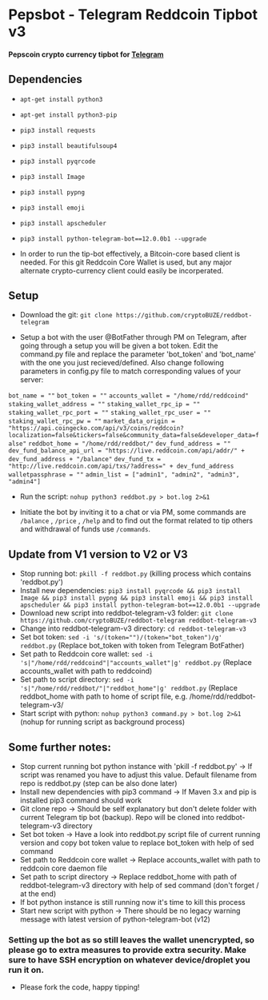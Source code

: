 # Pepsbot - Telegram Reddcoin Tipbot v3

#### Pepscoin crypto currency tipbot for [Telegram](https://telegram.org)


## Dependencies 

*  `apt-get install python3`
*  `apt-get install python3-pip`
*  `pip3 install requests`
*  `pip3 install beautifulsoup4`
*  `pip3 install pyqrcode`
*  `pip3 install Image`
*  `pip3 install pypng`
*  `pip3 install emoji`
*  `pip3 install apscheduler`
*  `pip3 install python-telegram-bot==12.0.0b1 --upgrade`

* In order to run the tip-bot effectively, a Bitcoin-core based client is needed. For this git Reddcoin Core Wallet is used, but any major alternate crypto-currency client could easily be incorperated.

## Setup

* Download the git: 
`git clone https://github.com/cryptoBUZE/reddbot-telegram`

* Setup a bot with the user @BotFather through PM on Telegram, after going through a setup you will be given a bot token. Edit the command.py file and replace the parameter 'bot_token' and 'bot_name' with the one you just recieved/defined. Also change following parameters in config.py file to match corresponding values of your server:

`bot_name = ""`
`bot_token = ""`
`accounts_wallet = "/home/rdd/reddcoind"`
`staking_wallet_address = ""`
`staking_wallet_rpc_ip = ""`
`staking_wallet_rpc_port = ""`
`staking_wallet_rpc_user = ""`
`staking_wallet_rpc_pw = ""`
`market_data_origin = "https://api.coingecko.com/api/v3/coins/reddcoin?localization=false&tickers=false&community_data=false&developer_data=false"`
`reddbot_home = "/home/rdd/reddbot/"`
`dev_fund_address = ""`
`dev_fund_balance_api_url = "https://live.reddcoin.com/api/addr/" + dev_fund_address + "/balance"`
`dev_fund_tx = "http://live.reddcoin.com/api/txs/?address=" + dev_fund_address`
`walletpassphrase = ""`
`admin_list = ["admin1", "admin2", "admin3", "admin4"]`

*  Run the script: 
`nohup python3 reddbot.py > bot.log 2>&1`

*  Initiate the bot by inviting it to a chat or via PM, some commands are `/balance` , `/price` , `/help` and to find out the format related to tip others and withdrawal of funds use `/commands`.

## Update from V1 version to V2 or V3

* Stop running bot: `pkill -f reddbot.py` (killing process which contains 'reddbot.py')
* Install new dependencies: `pip3 install pyqrcode && pip3 install Image && pip3 install pypng && pip3 install emoji && pip3 install apscheduler && pip3 install python-telegram-bot==12.0.0b1 --upgrade`
* Download new script into reddbot-telegram-v3 folder: `git clone https://github.com/cryptoBUZE/reddbot-telegram reddbot-telegram-v3`
* Change into reddbot-telegram-v3 directory: `cd reddbot-telegram-v3`
* Set bot token: `sed -i 's/(token="")/(token="bot_token")/g' reddbot.py` (Replace bot_token with token from Telegram BotFather)
* Set path to Reddcoin core wallet: `sed -i 's|"/home/rdd/reddcoind"|"accounts_wallet"|g' reddbot.py` (Replace accounts_wallet with path to reddcoind)
* Set path to script directory: `sed -i 's|"/home/rdd/reddbot/"|"reddbot_home"|g' reddbot.py` (Replace reddbot_home with path to home of script file, e.g. /home/rdd/reddbot-telegram-v3/
* Start script with python: `nohup python3 command.py > bot.log 2>&1` (nohup for running script as background process)

## Some further notes:
*  Stop current running bot python instance with 'pkill -f reddbot.py' -> If script was renamed you have to adjust this value. Default filename from repo is reddbot.py (step can be also done later)
*  Install new dependencies with pip3 command -> If Maven 3.x and pip is installed pip3 command should work
*  Git clone repo -> Should be self explanatory but don't delete folder with current Telegram tip bot (backup). Repo will be cloned into reddbot-telegram-v3 directory
*  Set bot token -> Have a look into reddbot.py script file of current running version and copy bot token value to replace bot_token with help of sed command
*  Set path to Reddcoin core wallet -> Replace accounts_wallet with path to reddcoin core daemon file
*  Set path to script directory -> Replace reddbot_home with path of reddbot-telegram-v3 directory with help of sed command (don't forget / at the end)
* If bot python instance is still running now it's time to kill this process
* Start new script with python -> There should be no legacy warning message with latest version of python-telegram-bot (v12)

### Setting up the bot as so still leaves the wallet unencrypted, so please go to extra measures to provide extra security. Make sure to have SSH encryption on whatever device/droplet you run it on. 

*  Please fork the code, happy tipping!
